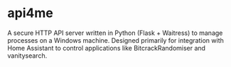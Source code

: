 # api4me
A secure HTTP API server written in Python (Flask + Waitress) to manage processes on a Windows machine. Designed primarily for integration with Home Assistant to control applications like BitcrackRandomiser and vanitysearch.
